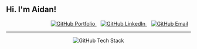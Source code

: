 ## Hi. I'm Aidan!

<!--
**IOLV/IOLV** is a ✨ _special_ ✨ repository because its `README.md` (this file) appears on your GitHub profile.

Here are some ideas to get you started:

- 🔭 I’m currently working on ...
- 🌱 I’m currently learning ...
- 👯 I’m looking to collaborate on ...
- 🤔 I’m looking for help with ...
- 💬 Ask me about ...

- 📫 How to reach me: ...
- 😄 Pronouns: ...
- ⚡ Fun fact: ...
-->
<div style="text-align: center;">&nbsp;&nbsp;&nbsp;&nbsp;&nbsp;&nbsp;&nbsp;&nbsp;&nbsp;&nbsp;&nbsp;&nbsp;&nbsp;&nbsp;&nbsp;&nbsp;&nbsp;&nbsp;&nbsp;&nbsp;&nbsp;&nbsp;&nbsp;&nbsp;&nbsp;&nbsp;&nbsp;&nbsp; <!-- Nothing else was working :( ... --> 
  <a href="https://aidanisbell.com/">
    <img src="https://github.com/user-attachments/assets/ee42a441-9039-45a2-bf6b-b53ac010350f" alt="GitHub Portfolio" />
  </a>&nbsp;&nbsp;
  <a href="https://www.linkedin.com/in/aidan-isbell-54116420a/">
    <img src="https://github.com/user-attachments/assets/099132bc-9117-4cc6-9ba8-bda59322f581" alt="GitHub LinkedIn" />
  </a>&nbsp;&nbsp;
  <a href="mailto:githubcontact@aidanisbell.com">
    <img src="https://github.com/user-attachments/assets/a465ab93-a581-4987-94ed-45e335dc14c5" alt="GitHub Email" />
  </a>
</div>

___

<div style="text-align: center;">
  <img src="https://github.com/user-attachments/assets/ce07722a-1074-440a-b7e5-f2f9efd0df36" alt="GitHub Tech Stack" />
</div>
